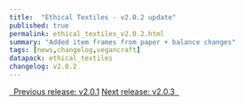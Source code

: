 ```yaml
---
title:  "Ethical Textiles - v2.0.2 update"
published: true
permalink: ethical_textiles_v2.0.2.html
summary: "Added item frames from paper + balance changes"
tags: [news,changelog,vegancraft]
datapack: ethical_textiles
changelog: v2.0.2
---
```


<div class="btn-group">
    <a href="ethical_textiles_v2.0.1.html" role="button" class="btn btn-primary"><i class="fa fa-caret-left"></i>&nbsp; Previous release: v2.0.1</a>
    <a href="ethical_textiles_v2.0.3.html" role="button" class="btn btn-primary">Next release: v2.0.3 &nbsp;<i class="fa fa-caret-right"></i></a>
</div>